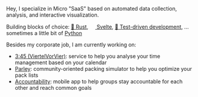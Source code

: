 Hey, I specialize in Micro "SaaS" based on automated data collection, analysis, and interactive visualization.

Building blocks of choice: [🦀 Rust](https://www.rust-lang.org/), [<img style="height: 15px" src="https://svelte.dev/favicon.png"> Svelte](https://kit.svelte.dev), [🧪 Test-driven development](https://en.wikipedia.org/wiki/Test-driven_development), ... sometimes a little bit of [Python](https://www.python.org/)

Besides my corporate job, I am currently working on:
- [3:45 (ViertelVorVier)](viertelvorvier.app/): service to help you analyse your time management based on your calendar
- [Parley](https://heyparley.de/): community-oriented packing simulator to help you optimize your pack lists 
- [Accountability](): mobile app to help groups stay accountable for each other and reach common goals
